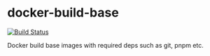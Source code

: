 # docker-build-base
[![Build Status](https://github.com/probwebdev/docker-build-base/actions/workflows/docker-publish.yml/badge.svg)](https://github.com/probwebdev/docker-build-base/actions/workflows/docker-publish.yml)   

Docker build base images with required deps such as git, pnpm etc.